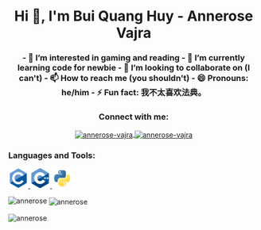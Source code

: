 <h1 align="center">Hi 👋, I'm Bui Quang Huy - Annerose Vajra</h1>
<h3 align="center">- 👀 I’m interested in gaming and reading 
- 🌱 I’m currently learning code for newbie 
- 💞️ I’m looking to collaborate on (I can't)
- 📫 How to reach me (you shouldn't)
- 😄 Pronouns: he/him
- ⚡ Fun fact: 我不太喜欢法典。</h3>
<h3 align="center">Connect with me:</h3>
<p align="center">
  <a href="https://linkedin.com/in/annerose-vajra" target="blank" title="LinkedIn">
    <img align="center" src="https://raw.githubusercontent.com/rahuldkjain/github-profile-readme-generator/master/src/images/icons/Social/linked-in-alt.svg" alt="annerose-vajra" height="30" width="40" />
  </a>
  <a href="https://kaggle.com/annerose-vajra" target="blank" title="Kaggle">
    <img align="center" src="https://raw.githubusercontent.com/rahuldkjain/github-profile-readme-generator/master/src/images/icons/Social/kaggle.svg" alt="annerose-vajra" height="30" width="40" />
  </a>
</p>

</p>
<h3 align="left">Languages and Tools:</h3>
<p align="left">
  <a href="https://www.cprogramming.com/" target="_blank" rel="noreferrer">
    <img src="https://raw.githubusercontent.com/devicons/devicon/master/icons/c/c-original.svg" alt="c" width="40" height="40"/>
  </a>
  <a href="https://isocpp.org/" target="_blank" rel="noreferrer">
    <img src="https://raw.githubusercontent.com/devicons/devicon/master/icons/cplusplus/cplusplus-original.svg" alt="cplusplus" width="40" height="40"/>
  </a>
  <a href="https://www.python.org" target="_blank" rel="noreferrer">
    <img src="https://raw.githubusercontent.com/devicons/devicon/master/icons/python/python-original.svg" alt="python" width="40" height="40"/>
  </a>
</p>

<p><img align="left" src="https://github-readme-stats.vercel.app/api/top-langs?username=annerose&show_icons=true&locale=en&layout=compact" alt="annerose" /></p>

<p>&nbsp;<img align="center" src="https://github-readme-stats.vercel.app/api?username=annerose&show_icons=true&locale=en" alt="annerose" /></p>

<p><img align="center" src="https://github-readme-streak-stats.herokuapp.com/?user=annerose&" alt="annerose" /></p>






<!---
Annerose-Vajra/Annerose-Vajra is a ✨ special ✨ repository because its `README.md` (this file) appears on your GitHub profile.
You can click the Preview link to take a look at your changes.
--->
